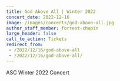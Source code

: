 ```yaml
---
title: God Above All | Winter 2022
concert_date: 2022-12-16
image: /images/concerts/god-above-all.jpg
author_staff_member: forrest-chapin
large_header: false
call_to_action: Tickets
redirect_from:
 - /2022/12/16/god-above-all
 - /2022/12/16/god-above-all/
---
```


ASC Winter 2022 Concert